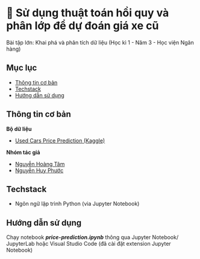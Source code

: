 # 🚗 Sử dụng thuật toán hồi quy và phân lớp để dự đoán giá xe cũ 
Bài tập lớn: Khai phá và phân tích dữ liệu (Học kì 1 - Năm 3 - Học viện Ngân hàng)

## Mục lục
* [Thông tin cơ bản](#thông-tin-cơ-bản)
* [Techstack](#techstack)
* [Hướng dẫn sử dụng](#hướng-dẫn-sử-dụng)

## Thông tin cơ bản
**Bộ dữ liệu**
- [Used Cars Price Prediction (Kaggle)](https://www.kaggle.com/datasets/avikasliwal/used-cars-price-prediction/data)

**Nhóm tác giả**
- [Nguyễn Hoàng Tâm](https://github.com/nghtamm2003)
- [Nguyễn Huy Phước](https://github.com/DurkYerunz)
	
## Techstack
- Ngôn ngữ lập trình Python (via Jupyter Notebook)
	
## Hướng dẫn sử dụng
Chạy notebook ***price-prediction.ipynb*** thông qua Jupyter Notebook/ JupyterLab hoặc Visual Studio Code (đã cài đặt extension Jupyter Notebook)